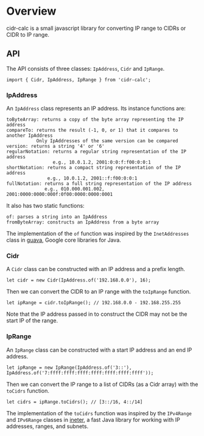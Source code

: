 # Overview

cidr-calc is a small javascript library for converting IP range to CIDRs
or CIDR to IP range.

## API

The API consists of three classes: `IpAddress`, `Cidr` and `IpRange`.

    import { Cidr, IpAddress, IpRange } from 'cidr-calc';

### IpAddress

An `IpAddress` class represents an IP address. Its instance functions are:

    toByteArray: returns a copy of the byte array representing the IP address
    compareTo: returns the result (-1, 0, or 1) that it compares to another IpAddress
               Only IpAddresses of the same version can be compared
    version: returns a string '4' or '6'
    regularNotation: returns a regular string representation of the IP address
                     e.g., 10.0.1.2, 2001:0:0:f:f00:0:0:1
    shortNotation: returns a compact string representation of the IP address
                   e.g., 10.0.1.2, 2001::f:f00:0:0:1
    fullNotation: returns a full string representation of the IP address
                  e.g., 010.000.001.002, 2001:0000:0000:000f:0f00:0000:0000:0001

It also has two static functions:

    of: parses a string into an IpAddress
    fromByteArray: constructs an IpAddress from a byte array

The implementation of the `of` function was inspired by the `InetAddresses` class
in [guava], Google core libraries for Java.

### Cidr

A `Cidr` class can be constructed with an IP address and a prefix length.

    let cidr = new Cidr(IpAddress.of('192.168.0.0'), 16);

Then we can convert the CIDR to an IP range with the `toIpRange` function.

    let ipRange = cidr.toIpRange(); // 192.168.0.0 - 192.168.255.255

Note that the IP address passed in to construct the CIDR may not be the start IP of the range.

### IpRange

An `IpRange` class can be constructed with a start IP address and an end IP address.

    let ipRange = new IpRange(IpAddress.of('3::'), IpAddress.of('7:ffff:ffff:ffff:ffff:ffff:ffff:ffff'));

Then we can convert the IP range to a list of CIDRs (as a Cidr array) with the `toCidrs` function.

    let cidrs = ipRange.toCidrs(); // [3::/16, 4::/14]

The implementation of the `toCidrs` function was inspired by the `IPv4Range` and `IPv6Range`
classes in [ineter], a fast Java library for working with IP addresses, ranges, and subnets.

[guava]: https://github.com/google/guava
[ineter]: https://github.com/maltalex/ineter
